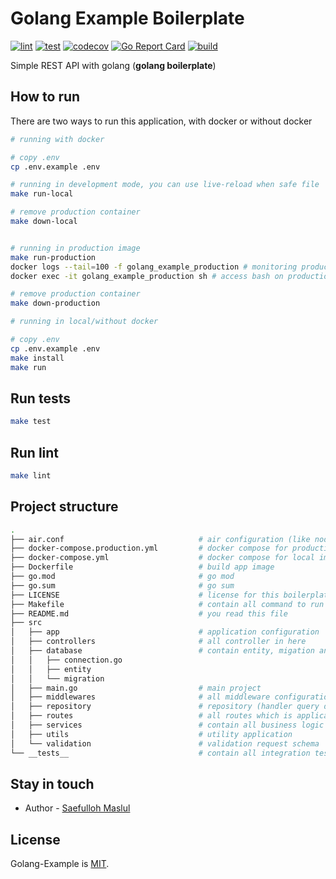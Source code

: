 # Golang Example Boilerplate

[![lint](https://github.com/saefullohmaslul/golang-example/workflows/lint/badge.svg?branch=master)](https://github.com/saefullohmaslul/golang-example/actions?query=workflow%3Alint) [![test](https://github.com/saefullohmaslul/golang-example/workflows/test/badge.svg?branch=master)](https://github.com/saefullohmaslul/golang-example/actions?query=workflow%3Atest) [![codecov](https://codecov.io/gh/saefullohmaslul/golang-example/branch/master/graph/badge.svg)](https://codecov.io/gh/saefullohmaslul/golang-example/tree/master/src) [![Go Report Card](https://goreportcard.com/badge/github.com/saefullohmaslul/golang-example)](https://goreportcard.com/report/github.com/saefullohmaslul/golang-example) [![build](https://github.com/saefullohmaslul/golang-example/workflows/build/badge.svg?branch=master)](https://github.com/saefullohmaslul/golang-example/actions?query=workflow%3Abuild)

Simple REST API with golang (**golang boilerplate**)

## How to run

There are two ways to run this application, with docker or without docker

```bash
# running with docker

# copy .env
cp .env.example .env

# running in development mode, you can use live-reload when safe file
make run-local

# remove production container
make down-local


# running in production image
make run-production
docker logs --tail=100 -f golang_example_production # monitoring production container
docker exec -it golang_example_production sh # access bash on production container

# remove production container
make down-production
```

```bash
# running in local/without docker

# copy .env
cp .env.example .env
make install
make run
```

## Run tests

```bash
make test
```

## Run lint

```bash
make lint
```

## Project structure

```bash
.
├── air.conf                              # air configuration (like nodemon.json)
├── docker-compose.production.yml         # docker compose for production image
├── docker-compose.yml                    # docker compose for local image
├── Dockerfile                            # build app image
├── go.mod                                # go mod
├── go.sum                                # go sum
├── LICENSE                               # license for this boilerplate
├── Makefile                              # contain all command to run project
├── README.md                             # you read this file
├── src
│   ├── app                               # application configuration
│   ├── controllers                       # all controller in here
│   ├── database                          # contain entity, migation and database instance
│   │   ├── connection.go
│   │   ├── entity
│   │   └── migration
│   ├── main.go                           # main project
│   ├── middlewares                       # all middleware configuration
│   ├── repository                        # repository (handler query database)
│   ├── routes                            # all routes which is application need
│   ├── services                          # contain all business logic
│   ├── utils                             # utility application
│   └── validation                        # validation request schema
└── __tests__                             # contain all integration testing file
```

## Stay in touch

* Author - [Saefulloh Maslul](https://linkedin.com/saefullohmaslul)

## License

Golang-Example is [MIT](LICENSE).
